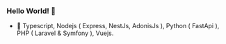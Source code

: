### Hello World! 👋

- 🌱 Typescript, Nodejs ( Express, NestJs, AdonisJs ), Python ( FastApi ), PHP ( Laravel & Symfony ), Vuejs.
